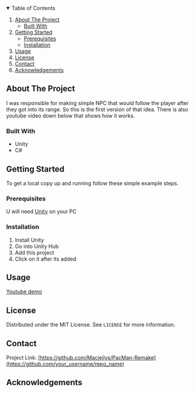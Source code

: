 


<!-- TABLE OF CONTENTS -->
<details open="open">
  <summary>Table of Contents</summary>
  <ol>
    <li>
      <a href="#about-the-project">About The Project</a>
      <ul>
        <li><a href="#built-with">Built With</a></li>
      </ul>
    </li>
    <li>
      <a href="#getting-started">Getting Started</a>
      <ul>
        <li><a href="#prerequisites">Prerequisites</a></li>
        <li><a href="#installation">Installation</a></li>
      </ul>
    </li>
    <li><a href="#usage">Usage</a></li>
    <li><a href="#license">License</a></li>
    <li><a href="#contact">Contact</a></li>
    <li><a href="#acknowledgements">Acknowledgements</a></li>
  </ol>
</details>



<!-- ABOUT THE PROJECT -->
## About The Project

I was responsible for making simple NPC that would follow the player after they got into its range.
So this is the first version of that idea. There is also youtube video down below that shows how it works.

### Built With

* Unity
* C#




<!-- GETTING STARTED -->
## Getting Started

To get a local copy up and running follow these simple example steps.

### Prerequisites

U will need <a href="https://unity3d.com/get-unity/download">Unity</a> on your PC

### Installation

1. Install Unity
2. Go into Unity Hub
3. Add this project
4. Click on it after its added



<!-- USAGE EXAMPLES -->
## Usage

<a href="https://youtu.be/Y6-GEZmHpbw" target="_blank"> Youtube demo </a>


<!-- LICENSE -->
## License

Distributed under the MIT License. See `LICENSE` for more information.



<!-- CONTACT -->
## Contact

Project Link: [https://github.com/Maciejlys/PacMan-Remake](https://github.com/your_username/repo_name)



<!-- ACKNOWLEDGEMENTS -->
## Acknowledgements
